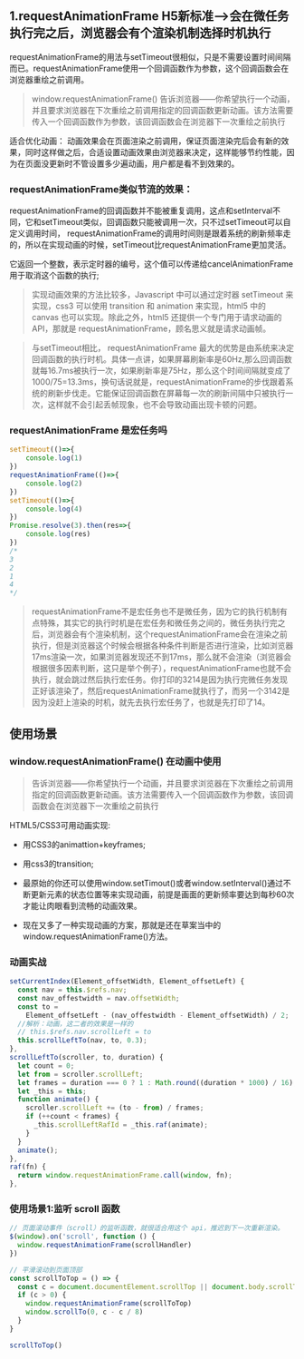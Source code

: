 ## 1.requestAnimationFrame H5新标准-->会在微任务执行完之后，浏览器会有个渲染机制选择时机执行
requestAnimationFrame的用法与setTimeout很相似，只是不需要设置时间间隔而已。requestAnimationFrame使用一个回调函数作为参数，这个回调函数会在浏览器重绘之前调用。

> window.requestAnimationFrame() 告诉浏览器——你希望执行一个动画，并且要求浏览器在下次重绘之前调用指定的回调函数更新动画。该方法需要传入一个回调函数作为参数，该回调函数会在浏览器下一次重绘之前执行

适合优化动画：
动画效果会在页面渲染之前调用，保证页面渲染完后会有新的效果，同时这样做之后，合适设置动画效果由浏览器来决定，这样能够节约性能，因为在页面没更新时不管设置多少遍动画，用户都是看不到效果的。

### requestAnimationFrame类似节流的效果：
requestAnimationFrame的回调函数并不能被重复调用，这点和setInterval不同，它和setTimeout类似，回调函数只能被调用一次，只不过setTimeout可以自定义调用时间， requestAnimationFrame的调用时间则是跟着系统的刷新频率走的，所以在实现动画的时候，setTimeout比requestAnimationFrame更加灵活。

它返回一个整数，表示定时器的编号，这个值可以传递给cancelAnimationFrame用于取消这个函数的执行;
>实现动画效果的方法比较多，Javascript 中可以通过定时器 setTimeout 来实现，css3 可以使用 transition 和 animation 来实现，html5 中的 canvas 也可以实现。除此之外，html5 还提供一个专门用于请求动画的API，那就是 requestAnimationFrame，顾名思义就是请求动画帧。

>与setTimeout相比， requestAnimationFrame 最大的优势是由系统来决定回调函数的执行时机。具体一点讲，如果屏幕刷新率是60Hz,那么回调函数就每16.7ms被执行一次，如果刷新率是75Hz，那么这个时间间隔就变成了1000/75=13.3ms，换句话说就是，requestAnimationFrame的步伐跟着系统的刷新步伐走。它能保证回调函数在屏幕每一次的刷新间隔中只被执行一次，这样就不会引起丢帧现象，也不会导致动画出现卡顿的问题。

### requestAnimationFrame 是宏任务吗
```js
setTimeout(()=>{
    console.log(1)
})
requestAnimationFrame(()=>{
    console.log(2)
})
setTimeout(()=>{
    console.log(4)
})
Promise.resolve(3).then(res=>{
    console.log(res)
})
/*
3
2
1
4
*/
```

>requestAnimationFrame不是宏任务也不是微任务，因为它的执行机制有点特殊，其实它的执行时机是在宏任务和微任务之间的，微任务执行完之后，浏览器会有个渲染机制，这个requestAnimationFrame会在渲染之前执行，但是浏览器这个时候会根据各种条件判断是否进行渲染，比如浏览器17ms渲染一次，如果浏览器发现还不到17ms，那么就不会渲染（浏览器会根据很多因素判断，这只是举个例子），requestAnimationFrame也就不会执行，就会跳过然后执行宏任务。你打印的3214是因为执行完微任务发现正好该渲染了，然后requestAnimationFrame就执行了，而另一个3142是因为没赶上渲染的时机，就先去执行宏任务了，也就是先打印了14。

## 使用场景
### window.requestAnimationFrame() 在动画中使用
>告诉浏览器——你希望执行一个动画，并且要求浏览器在下次重绘之前调用指定的回调函数更新动画。该方法需要传入一个回调函数作为参数，该回调函数会在浏览器下一次重绘之前执行

HTML5/CSS3可用动画实现:
* 用CSS3的animattion+keyframes;
* 用css3的transition;
* 最原始的你还可以使用window.setTimout()或者window.setInterval()通过不断更新元素的状态位置等来实现动画，前提是画面的更新频率要达到每秒60次才能让肉眼看到流畅的动画效果。

* 现在又多了一种实现动画的方案，那就是还在草案当中的window.requestAnimationFrame()方法。

### 动画实战
```js
setCurrentIndex(Element_offsetWidth, Element_offsetLeft) {
  const nav = this.$refs.nav;
  const nav_offestwidth = nav.offsetWidth;
  const to =
    Element_offsetLeft - (nav_offestwidth - Element_offsetWidth) / 2;
  //解析：动画，这二者的效果是一样的
  // this.$refs.nav.scrollLeft = to
  this.scrollLeftTo(nav, to, 0.3);
},
scrollLeftTo(scroller, to, duration) {
  let count = 0;
  let from = scroller.scrollLeft;
  let frames = duration === 0 ? 1 : Math.round((duration * 1000) / 16);
  let _this = this;
  function animate() {
    scroller.scrollLeft += (to - from) / frames;
    if (++count < frames) {
      _this.scrollLeftRafId = _this.raf(animate);
    }
  }
  animate();
},
raf(fn) {
  return window.requestAnimationFrame.call(window, fn);
},
```


### 使用场景1:监听 scroll 函数
```js
// 页面滚动事件（scroll）的监听函数，就很适合用这个 api，推迟到下一次重新渲染。
$(window).on('scroll', function () {
  window.requestAnimationFrame(scrollHandler)
})

// 平滑滚动到页面顶部
const scrollToTop = () => { 
  const c = document.documentElement.scrollTop || document.body.scrollTop 
  if (c > 0) {  
    window.requestAnimationFrame(scrollToTop) 
    window.scrollTo(0, c - c / 8) 
  }
}

scrollToTop()
```
